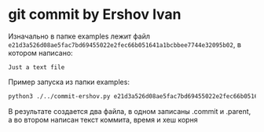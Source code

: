# git commit by Ershov Ivan

Изначально в папке examples лежит файл `e21d3a526d08ae5fac7bd69455022e2fec66b051641a1bcbbee7744e32095b02`, в котором написано:
```
Just a text file

```

Пример запуска из папки examples:
```bash
python3 ./../commit-ershov.py e21d3a526d08ae5fac7bd69455022e2fec66b051641a1bcbbee7744e32095b02 < ../README.md 
```

В результате создается два файла, в одном записаны .commit и .parent, а во втором написан текст коммита, время и хеш корня
